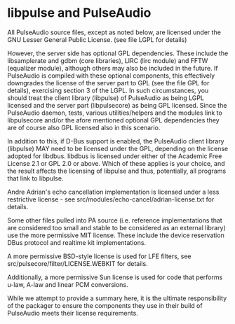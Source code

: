 # libpulse and PulseAudio #

All PulseAudio source files, except as noted below, are licensed under the GNU
Lesser General Public License. (see file LGPL for details)

However, the server side has optional GPL dependencies.  These include the
libsamplerate and gdbm (core libraries), LIRC (lirc module) and FFTW (equalizer
module), although others may also be included in the future.  If PulseAudio is
compiled with these optional components, this effectively downgrades the
license of the server part to GPL (see the file GPL for details), exercising
section 3 of the LGPL.  In such circumstances, you should treat the client
library (libpulse) of PulseAudio as being LGPL licensed and the server part
(libpulsecore) as being GPL licensed.  Since the PulseAudio daemon, tests,
various utilities/helpers and the modules link to libpulsecore and/or the afore
mentioned optional GPL dependencies they are of course also GPL licensed also
in this scenario.

In addition to this, if D-Bus support is enabled, the PulseAudio client library
(libpulse) MAY need to be licensed under the GPL, depending on the license
adopted for libdbus. libdbus is licensed under either of the Academic Free
License 2.1 or GPL 2.0 or above. Which of these applies is your choice, and the
result affects the licensing of libpulse and thus, potentially, all programs
that link to libpulse.

Andre Adrian's echo cancellation implementation is licensed under a less
restrictive license - see src/modules/echo-cancel/adrian-license.txt for
details.

Some other files pulled into PA source (i.e. reference implementations that are
considered too small and stable to be considered as an external library) use the
more permissive MIT license. These include the device reservation DBus protocol
and realtime kit implementations.

A more permissive BSD-style license is used for LFE filters, see
src/pulsecore/filter/LICENSE.WEBKIT for details.

Additionally, a more permissive Sun license is used for code that performs
u-law, A-law and linear PCM conversions.

While we attempt to provide a summary here, it is the ultimate responsibility of
the packager to ensure the components they use in their build of PulseAudio
meets their license requirements.

